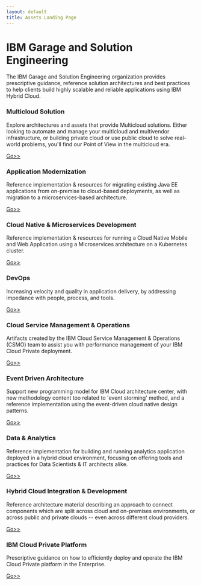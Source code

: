 ```yaml
---
layout: default
title: Assets Landing Page
---
```


# IBM Garage and Solution Engineering

The IBM Garage and Solution Engineering organization provides prescriptive guidance, reference solution architectures and best practices to help clients build highly scalable and reliable applications using IBM Hybrid Cloud.

### Multicloud Solution

Explore architectures and assets that provide Multicloud solutions. Either looking to automate and manage your multicloud and multivendor infrastructure, or building private cloud or use public cloud to solve real-world problems, you'll find our Point of View in the multicloud era.

[Go>>](deliverables/multicloud-solution.html)

### Application Modernization

Reference implementation & resources for migrating existing Java EE applications from on-premise to cloud-based deployments, as well as migration to a microservices-based architecture.

[Go>>](deliverables/application-modernization.html)

### Cloud Native &amp; Microservices Development

Reference implementation & resources for running a Cloud Native Mobile and Web Application using a Microservices architecture on a Kubernetes cluster.

[Go>>](deliverables/cloud-native.html)

### DevOps

Increasing velocity and quality in application delivery, by addressing impedance with people, process, and tools.

[Go>>](deliverables/devops.html)

### Cloud Service Management & Operations

Artifacts created by the IBM Cloud Service Management & Operations (CSMO) team to assist you with performance management of your IBM Cloud Private deployment.

[Go>>](deliverables/csmo.html)

### Event Driven Architecture
Support new programming model for IBM Cloud architecture center, with new methodology content too related to 'event storming' method, and a reference implementation using the event-driven cloud native design patterns.

[Go>>](deliverables/eda.html)

### Data & Analytics

Reference implementation for building and running analytics application deployed in a hybrid cloud environment, focusing on offering tools and practices for Data Scientists & IT architects alike.

[Go>>](deliverables/data-and-analytics.html)

### Hybrid Cloud Integration & Development

Reference architecture material describing an approach to connect components which are split across cloud and on-premises environments, or across public and private clouds -- even across different cloud providers.

[Go>>](deliverables/integration.html)

### IBM Cloud Private Platform

Prescriptive guidance on how to efficiently deploy and operate the IBM Cloud Private platform in the Enterprise.

[Go>>](deliverables/ibm-cloud-private-platform.html)


<!--
## [](#sessions)Conference Sessions

Attending [InterConnect 2017](https://www.ibm.com/cloud-computing/us/en/interconnect/)?  Want more information on Cloud Architecture?

You're in luck!  The majority of CASE-related sessions and appearances are available on this page, with access to the rest of the conference agenda.

**[Check out the CASE experience at InterConnect 2017](sessions.html)**

## [](#code)Reference Architectures

It's the core of what CASE is all about, building reference architectures and exemplar applications to help our clients solve real-world problems.

**[Check out the currently available CASE Reference Architectures](code.html)**

## [](#resources)Additional Resources

Do you love whitepapers?  Are you more of a video demo person?  Well, don't miss the CASE Additional Resources page

**[Dive into the deep end with additional Cloud Architecture resources](resources.html)**
-->
